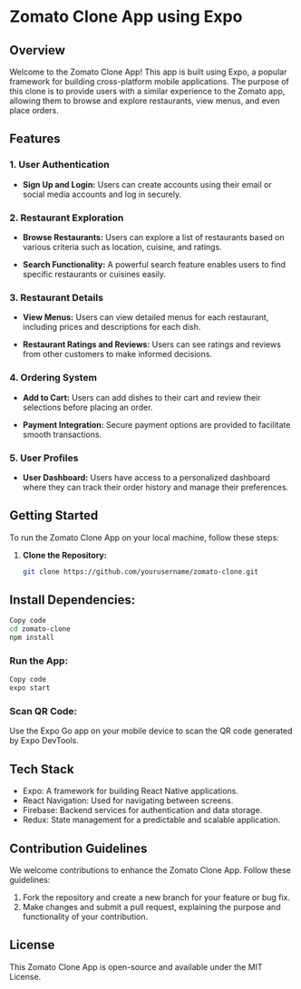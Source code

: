 # Zomato Clone App using Expo

## Overview

Welcome to the Zomato Clone App! This app is built using Expo, a popular framework for building cross-platform mobile applications. The purpose of this clone is to provide users with a similar experience to the Zomato app, allowing them to browse and explore restaurants, view menus, and even place orders.

## Features

### 1. User Authentication

- **Sign Up and Login:** Users can create accounts using their email or social media accounts and log in securely.

### 2. Restaurant Exploration

- **Browse Restaurants:** Users can explore a list of restaurants based on various criteria such as location, cuisine, and ratings.

- **Search Functionality:** A powerful search feature enables users to find specific restaurants or cuisines easily.

### 3. Restaurant Details

- **View Menus:** Users can view detailed menus for each restaurant, including prices and descriptions for each dish.

- **Restaurant Ratings and Reviews:** Users can see ratings and reviews from other customers to make informed decisions.

### 4. Ordering System

- **Add to Cart:** Users can add dishes to their cart and review their selections before placing an order.

- **Payment Integration:** Secure payment options are provided to facilitate smooth transactions.

### 5. User Profiles

- **User Dashboard:** Users have access to a personalized dashboard where they can track their order history and manage their preferences.

## Getting Started

To run the Zomato Clone App on your local machine, follow these steps:

1. **Clone the Repository:**
   ```bash
   git clone https://github.com/yourusername/zomato-clone.git


## Install Dependencies:

```bash
Copy code
cd zomato-clone
npm install
```

### Run the App:

```bash
Copy code
expo start
``` 

### Scan QR Code:
Use the Expo Go app on your mobile device to scan the QR code generated by Expo DevTools.

## Tech Stack
* Expo: A framework for building React Native applications.
* React Navigation: Used for navigating between screens.
* Firebase: Backend services for authentication and data storage.
* Redux: State management for a predictable and scalable application.


## Contribution Guidelines
We welcome contributions to enhance the Zomato Clone App. Follow these guidelines:

1. Fork the repository and create a new branch for your feature or bug fix.
2. Make changes and submit a pull request, explaining the purpose and functionality of your contribution.
## License
This Zomato Clone App is open-source and available under the MIT License.